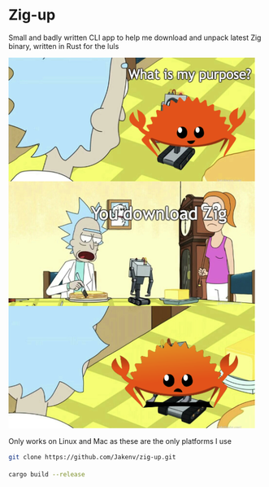 # Zig-up

 Small and badly written CLI app to help me download and unpack latest Zig binary, written in Rust for the luls

![lol](extra/meme.png)

Only works on Linux and Mac as these are the only platforms I use

```sh
git clone https://github.com/Jakenv/zig-up.git

cargo build --release
```
